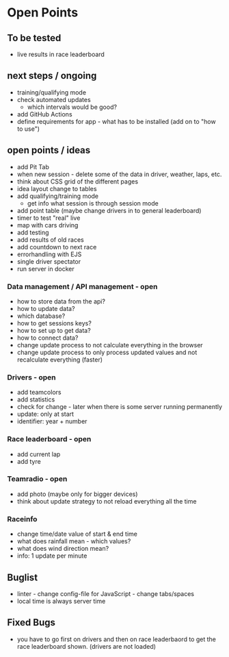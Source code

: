 # Open Points

## To be tested
- live results in race leaderboard

## next steps / ongoing
- training/qualifying mode
- check automated updates
  - which intervals would be good?
- add GitHub Actions
- define requirements for app - what has to be installed (add on to "how to use")

## open points / ideas
- add Pit Tab
- when new session - delete some of the data in driver, weather, laps, etc.
- think about CSS grid of the different pages
- idea layout change to tables
- add qualifying/training mode
  - get info what session is through session mode
- add point table (maybe change drivers in to general leaderboard)
- timer to test "real" live
- map with cars driving
- add testing
- add results of old races
- add countdown to next race
- errorhandling with EJS
- single driver spectator
- run server in docker

### Data management / API management - open
- how to store data from the api?
- how to update data?
- which database?
- how to get sessions keys?
- how to set up to get data?
- how to connect data?
- change update process to not calculate everything in the browser
- change update process to only process updated values and not recalculate everything (faster)

### Drivers - open
- add teamcolors
- add statistics
- check for change - later when there is some server running permanently
- update: only at start
- identifier: year + number

### Race leaderboard - open
- add current lap
- add tyre

### Teamradio - open
- add photo (maybe only for bigger devices)
- think about update strategy to not reload everything all the time

### Raceinfo
- change time/date value of start & end time
- what does rainfall mean - which values?
- what does wind direction mean?
- info: 1 update per minute

## Buglist
- linter - change config-file for JavaScript - change tabs/spaces
- local time is always server time

## Fixed Bugs
- you have to go first on drivers and then on race leaderbaord to get the race leaderboard shown. (drivers are not loaded)
